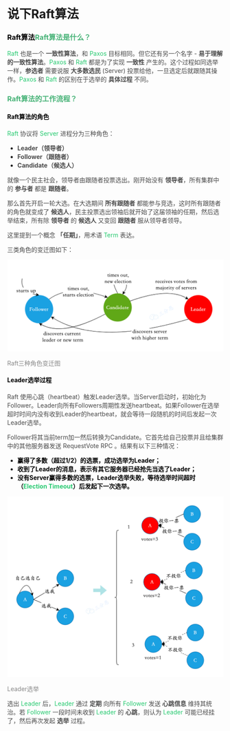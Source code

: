 # 说下Raft算法

### <font style="color:rgb(1, 1, 1);">Raft算法</font>**<font style="color:rgb(72, 179, 120);">Raft算法是什么？</font>**
<font style="color:rgb(40, 202, 113);">Raft</font><font style="color:rgb(74, 74, 74);"> </font><font style="color:rgb(74, 74, 74);">也是一个</font><font style="color:rgb(74, 74, 74);"> </font>**<font style="color:rgb(74, 74, 74);">一致性算法</font>**<font style="color:rgb(74, 74, 74);">，和</font><font style="color:rgb(74, 74, 74);"> </font><font style="color:rgb(40, 202, 113);">Paxos</font><font style="color:rgb(74, 74, 74);"> </font><font style="color:rgb(74, 74, 74);">目标相同。但它还有另一个名字 -</font><font style="color:rgb(74, 74, 74);"> </font>**<font style="color:rgb(74, 74, 74);">易于理解的一致性算法</font>**<font style="color:rgb(74, 74, 74);">。</font><font style="color:rgb(40, 202, 113);">Paxos</font><font style="color:rgb(74, 74, 74);"> </font><font style="color:rgb(74, 74, 74);">和</font><font style="color:rgb(74, 74, 74);"> </font><font style="color:rgb(40, 202, 113);">Raft</font><font style="color:rgb(74, 74, 74);"> </font><font style="color:rgb(74, 74, 74);">都是为了实现</font><font style="color:rgb(74, 74, 74);"> </font>**<font style="color:rgb(74, 74, 74);">一致性</font>**<font style="color:rgb(74, 74, 74);"> </font><font style="color:rgb(74, 74, 74);">产生的。这个过程如同选举一样，</font>**<font style="color:rgb(74, 74, 74);">参选者</font>**<font style="color:rgb(74, 74, 74);"> </font><font style="color:rgb(74, 74, 74);">需要说服</font><font style="color:rgb(74, 74, 74);"> </font>**<font style="color:rgb(74, 74, 74);">大多数选民</font>**<font style="color:rgb(74, 74, 74);"> </font><font style="color:rgb(74, 74, 74);">(Server) 投票给他，一旦选定后就跟随其操作。</font><font style="color:rgb(40, 202, 113);">Paxos</font><font style="color:rgb(74, 74, 74);"> </font><font style="color:rgb(74, 74, 74);">和</font><font style="color:rgb(74, 74, 74);"> </font><font style="color:rgb(40, 202, 113);">Raft</font><font style="color:rgb(74, 74, 74);"> </font><font style="color:rgb(74, 74, 74);">的区别在于选举的</font><font style="color:rgb(74, 74, 74);"> </font>**<font style="color:rgb(74, 74, 74);">具体过程</font>**<font style="color:rgb(74, 74, 74);"> </font><font style="color:rgb(74, 74, 74);">不同。</font>

### **<font style="color:rgb(72, 179, 120);">Raft算法的工作流程？</font>**
#### <font style="color:black;">Raft算法的角色</font>
<font style="color:rgb(40, 202, 113);">Raft</font><font style="color:rgb(74, 74, 74);"> </font><font style="color:rgb(74, 74, 74);">协议将</font><font style="color:rgb(74, 74, 74);"> </font><font style="color:rgb(40, 202, 113);">Server</font><font style="color:rgb(74, 74, 74);"> </font><font style="color:rgb(74, 74, 74);">进程分为三种角色：</font>

+ **<font style="color:rgb(74, 74, 74);">Leader（领导者）</font>**
+ **<font style="color:rgb(74, 74, 74);">Follower（跟随者）</font>**
+ **<font style="color:rgb(74, 74, 74);">Candidate（候选人）</font>**

<font style="color:rgb(74, 74, 74);">就像一个民主社会，领导者由跟随者投票选出。刚开始没有</font><font style="color:rgb(74, 74, 74);"> </font>**<font style="color:rgb(74, 74, 74);">领导者</font>**<font style="color:rgb(74, 74, 74);">，所有集群中的</font><font style="color:rgb(74, 74, 74);"> </font>**<font style="color:rgb(74, 74, 74);">参与者</font>**<font style="color:rgb(74, 74, 74);"> </font><font style="color:rgb(74, 74, 74);">都是</font><font style="color:rgb(74, 74, 74);"> </font>**<font style="color:rgb(74, 74, 74);">跟随者</font>**<font style="color:rgb(74, 74, 74);">。</font>

<font style="color:rgb(74, 74, 74);">那么首先开启一轮大选。在大选期间</font><font style="color:rgb(74, 74, 74);"> </font>**<font style="color:rgb(74, 74, 74);">所有跟随者</font>**<font style="color:rgb(74, 74, 74);"> </font><font style="color:rgb(74, 74, 74);">都能参与竞选，这时所有跟随者的角色就变成了</font><font style="color:rgb(74, 74, 74);"> </font>**<font style="color:rgb(74, 74, 74);">候选人</font>**<font style="color:rgb(74, 74, 74);">，民主投票选出领袖后就开始了这届领袖的任期，然后选举结束，所有除</font><font style="color:rgb(74, 74, 74);"> </font>**<font style="color:rgb(74, 74, 74);">领导者</font>**<font style="color:rgb(74, 74, 74);"> </font><font style="color:rgb(74, 74, 74);">的</font><font style="color:rgb(74, 74, 74);"> </font>**<font style="color:rgb(74, 74, 74);">候选人</font>**<font style="color:rgb(74, 74, 74);"> </font><font style="color:rgb(74, 74, 74);">又变回</font><font style="color:rgb(74, 74, 74);"> </font>**<font style="color:rgb(74, 74, 74);">跟随者</font>**<font style="color:rgb(74, 74, 74);"> </font><font style="color:rgb(74, 74, 74);">服从领导者领导。</font>

<font style="color:rgb(74, 74, 74);">这里提到一个概念</font><font style="color:rgb(74, 74, 74);"> </font>**<font style="color:rgb(74, 74, 74);">「任期」</font>**<font style="color:rgb(74, 74, 74);">，用术语</font><font style="color:rgb(74, 74, 74);"> </font><font style="color:rgb(40, 202, 113);">Term</font><font style="color:rgb(74, 74, 74);"> </font><font style="color:rgb(74, 74, 74);">表达。</font>

<font style="color:rgb(74, 74, 74);">三类角色的变迁图如下：</font>

![1696575725646-fbcb96b7-e852-4f36-b7a1-5f195b519e3a.png](./img/lFRRac3DXOKf_y55/1696575725646-fbcb96b7-e852-4f36-b7a1-5f195b519e3a-524235.png)

<font style="color:rgb(136, 136, 136);">Raft三种角色变迁图</font>

#### <font style="color:black;">Leader选举过程</font>
<font style="color:rgb(74, 74, 74);">Raft 使用心跳（heartbeat）触发Leader选举。当Server启动时，初始化为Follower。Leader向所有Followers周期性发送heartbeat。如果Follower在选举超时时间内没有收到Leader的heartbeat，就会等待一段随机的时间后发起一次Leader选举。</font>

<font style="color:rgb(74, 74, 74);">Follower将其当前term加一然后转换为Candidate。它首先给自己投票并且给集群中的其他服务器发送 RequestVote RPC 。结果有以下三种情况：</font>

+ **<font style="color:rgb(1, 1, 1);">赢得了多数（超过1/2）的选票，成功选举为Leader；</font>**
+ **<font style="color:rgb(1, 1, 1);">收到了Leader的消息，表示有其它服务器已经抢先当选了Leader；</font>**
+ **<font style="color:rgb(1, 1, 1);">没有Server赢得多数的选票，Leader选举失败，等待选举时间超时（</font>****<font style="color:rgb(40, 202, 113);">Election Timeout</font>****<font style="color:rgb(1, 1, 1);">）后发起下一次选举。</font>**

![1696575725669-200f7dae-526a-4d0f-bfdf-6cef1fb7896b.png](./img/lFRRac3DXOKf_y55/1696575725669-200f7dae-526a-4d0f-bfdf-6cef1fb7896b-114661.png)

<font style="color:rgb(136, 136, 136);">Leader选举</font>

<font style="color:rgb(74, 74, 74);">选出 </font><font style="color:rgb(40, 202, 113);">Leader</font><font style="color:rgb(74, 74, 74);"> 后，</font><font style="color:rgb(40, 202, 113);">Leader</font><font style="color:rgb(74, 74, 74);"> 通过 </font>**<font style="color:rgb(74, 74, 74);">定期</font>**<font style="color:rgb(74, 74, 74);"> 向所有 </font><font style="color:rgb(40, 202, 113);">Follower</font><font style="color:rgb(74, 74, 74);"> 发送 </font>**<font style="color:rgb(74, 74, 74);">心跳信息</font>**<font style="color:rgb(74, 74, 74);"> 维持其统治。若 </font><font style="color:rgb(40, 202, 113);">Follower</font><font style="color:rgb(74, 74, 74);"> 一段时间未收到 </font><font style="color:rgb(40, 202, 113);">Leader</font><font style="color:rgb(74, 74, 74);"> 的 </font>**<font style="color:rgb(74, 74, 74);">心跳</font>**<font style="color:rgb(74, 74, 74);">，则认为 </font><font style="color:rgb(40, 202, 113);">Leader</font><font style="color:rgb(74, 74, 74);"> 可能已经挂了，然后再次发起 </font>**<font style="color:rgb(74, 74, 74);">选举</font>**<font style="color:rgb(74, 74, 74);"> 过程。</font>

